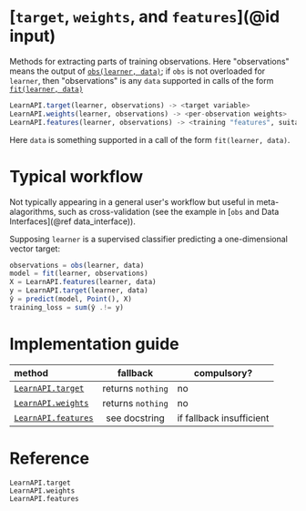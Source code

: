 # [`target`, `weights`, and `features`](@id input)

Methods for extracting parts of training observations. Here "observations" means the
output of [`obs(learner, data)`](@ref); if `obs` is not overloaded for `learner`, then
"observations" is any `data` supported in calls of the form [`fit(learner, data)`](@ref)

```julia
LearnAPI.target(learner, observations) -> <target variable>
LearnAPI.weights(learner, observations) -> <per-observation weights>
LearnAPI.features(learner, observations) -> <training "features", suitable input for `predict` or `transform`>
```

Here `data` is something supported in a call of the form `fit(learner, data)`. 

# Typical workflow

Not typically appearing in a general user's workflow but useful in meta-alagorithms, such
as cross-validation (see the example in [`obs` and Data Interfaces](@ref data_interface)).

Supposing `learner` is a supervised classifier predicting a one-dimensional vector
target:

```julia
observations = obs(learner, data)
model = fit(learner, observations)
X = LearnAPI.features(learner, data)
y = LearnAPI.target(learner, data)
ŷ = predict(model, Point(), X)
training_loss = sum(ŷ .!= y)
```

# Implementation guide

| method                      | fallback          | compulsory?              |
|:----------------------------|:-----------------:|--------------------------|
| [`LearnAPI.target`](@ref)   | returns `nothing` | no                       |
| [`LearnAPI.weights`](@ref)  | returns `nothing` | no                       |
| [`LearnAPI.features`](@ref) | see docstring     | if fallback insufficient |


# Reference

```@docs
LearnAPI.target
LearnAPI.weights
LearnAPI.features
```
